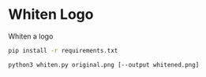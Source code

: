 # Whiten Logo

Whiten a logo

```bash
pip install -r requirements.txt
```

```bash
python3 whiten.py original.png [--output whitened.png]
```
